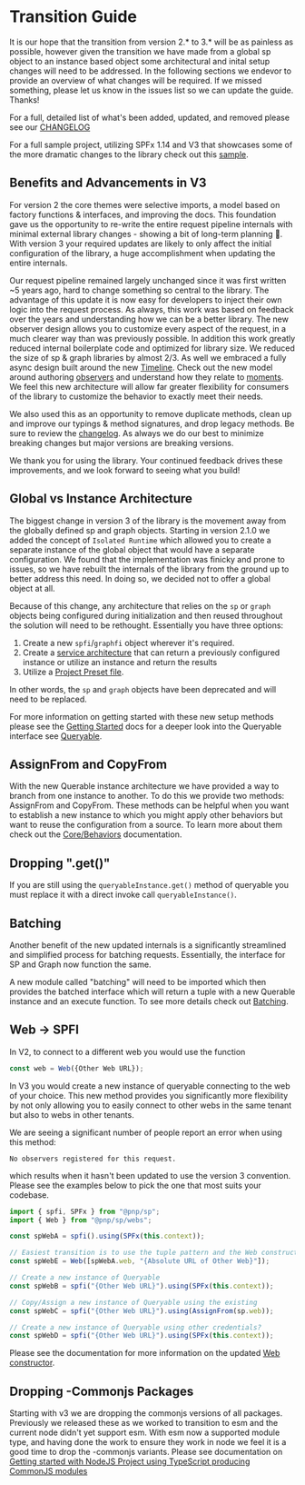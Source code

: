 # Transition Guide

It is our hope that the transition from version 2.\* to 3.\* will be as painless as possible, however given the transition we have made from a global sp object to an instance based object some architectural and inital setup changes will need to be addressed. In the following sections we endevor to provide an overview of what changes will be required. If we missed something, please let us know in the issues list so we can update the guide. Thanks!

For a full, detailed list of what's been added, updated, and removed please see our [CHANGELOG](https://github.com/pnp/pnpjs/blob/main/CHANGELOG.md)

For a full sample project, utilizing SPFx 1.14 and V3 that showcases some of the more dramatic changes to the library check out this [sample](https://github.com/pnp/sp-dev-fx-webparts/tree/main/samples/react-pnp-js-sample).

## Benefits and Advancements in V3

For version 2 the core themes were selective imports, a model based on factory functions & interfaces, and improving the docs. This foundation gave us the opportunity to re-write the entire request pipeline internals with minimal external library changes - showing a bit of long-term planning 🙂. With version 3 your required updates are likely to only affect the initial configuration of the library, a huge accomplishment when updating the entire internals.

Our request pipeline remained largely unchanged since it was first written ~5 years ago, hard to change something so central to the library. The advantage of this update it is now easy for developers to inject their own logic into the request process. As always, this work was based on feedback over the years and understanding how we can be a better library. The new observer design allows you to customize every aspect of the request, in a much clearer way than was previously possible. In addition this work greatly reduced internal boilerplate code and optimized for library size. We reduced the size of sp & graph libraries by almost 2/3. As well we embraced a fully async design built around the new [Timeline](core/timeline.md). Check out the new model around authoring [observers](core/observers.md) and understand how they relate to [moments](core/moments.md). We feel this new architecture will allow far greater flexibility for consumers of the library to customize the behavior to exactly meet their needs.

We also used this as an opportunity to remove duplicate methods, clean up and improve our typings & method signatures, and drop legacy methods. Be sure to review the [changelog](https://github.com/pnp/pnpjs/blob/version-3/CHANGELOG.md). As always we do our best to minimize breaking changes but major versions are breaking versions.

We thank you for using the library. Your continued feedback drives these improvements, and we look forward to seeing what you build!

## Global vs Instance Architecture

The biggest change in version 3 of the library is the movement away from the globally defined sp and graph objects. Starting in version 2.1.0 we added the concept of `Isolated Runtime` which allowed you to create a separate instance of the global object that would have a separate configuration. We found that the implementation was finicky and prone to issues, so we have rebuilt the internals of the library from the ground up to better address this need. In doing so, we decided not to offer a global object at all.

Because of this change, any architecture that relies on the `sp` or `graph` objects being configured during initialization and then reused throughout the solution will need to be rethought. Essentially you have three options:

1. Create a new `spfi`/`graphfi` object wherever it's required.
1. Create a [service architecture](../getting-started/#establish-context-within-an-spfx-service) that can return a previously configured instance or utilize an instance and return the results
1. Utilize a [Project Preset file](./concepts/project-preset.md).

In other words, the `sp` and `graph` objects have been deprecated and will need to be replaced.

For more information on getting started with these new setup methods please see the [Getting Started](./getting-started.md) docs for a deeper look into the Queryable interface see [Queryable](./queryable/queryable.md).

## AssignFrom and CopyFrom

With the new Querable instance architecture we have provided a way to branch from one instance to another. To do this we provide two methods: AssignFrom and CopyFrom. These methods can be helpful when you want to establish a new instance to which you might apply other behaviors but want to reuse the configuration from a source. To learn more about them check out the [Core/Behaviors](./core/behaviors.md) documentation.

## Dropping ".get()"

If you are still using the `queryableInstance.get()` method of queryable you must replace it with a direct invoke call `queryableInstance()`.

## Batching

Another benefit of the new updated internals is a significantly streamlined and simplified process for batching requests. Essentially, the interface for SP and Graph now function the same.

A new module called "batching" will need to be imported which then provides the batched interface which will return a tuple with a new Querable instance and an execute function. To see more details check out [Batching](./concepts/batching.md).

## Web -> SPFI

In V2, to connect to a different web you would use the function

```TypeScript
const web = Web({Other Web URL});
```

In V3 you would create a new instance of queryable connecting to the web of your choice. This new method provides you significantly more flexibility by not only allowing you to easily connect to other webs in the same tenant but also to webs in other tenants.

We are seeing a significant number of people report an error when using this method:

`No observers registered for this request.`

which results when it hasn't been updated to use the version 3 convention. Please see the examples below to pick the one that most suits your codebase.

```TypeScript
import { spfi, SPFx } from "@pnp/sp";
import { Web } from "@pnp/sp/webs";

const spWebA = spfi().using(SPFx(this.context));

// Easiest transition is to use the tuple pattern and the Web constructor which will copy all the observers from the object but set the url to the one provided
const spWebE = Web([spWebA.web, "{Absolute URL of Other Web}"]);

// Create a new instance of Queryable
const spWebB = spfi("{Other Web URL}").using(SPFx(this.context));

// Copy/Assign a new instance of Queryable using the existing
const spWebC = spfi("{Other Web URL}").using(AssignFrom(sp.web));

// Create a new instance of Queryable using other credentials?
const spWebD = spfi("{Other Web URL}").using(SPFx(this.context));

```

Please see the documentation for more information on the updated [Web constructor](./sp/webs.md).

## Dropping -Commonjs Packages

Starting with v3 we are dropping the commonjs versions of all packages. Previously we released these as we worked to transition to esm and the current node didn't yet support esm. With esm now a supported module type, and having done the work to ensure they work in node we feel it is a good time to drop the -commonjs variants. Please see documentation on [Getting started with NodeJS Project using TypeScript producing CommonJS modules](getting-started.md#node-project-using-typescript-producing-commonjs-modules)

